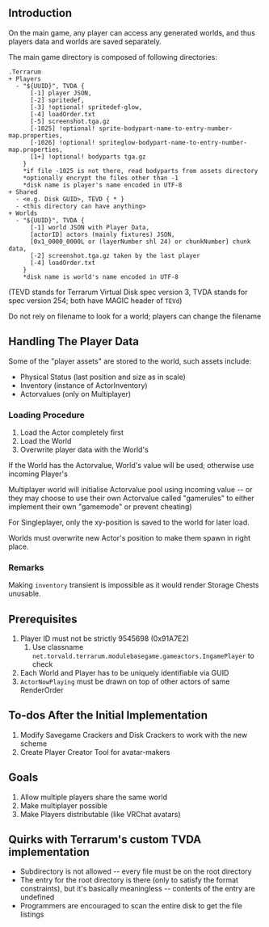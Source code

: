 ## Introduction

On the main game, any player can access any generated worlds, and thus players data and worlds are saved separately.

The main game directory is composed of following directories:

```
.Terrarum
+ Players
  - "${UUID}", TVDA {
      [-1] player JSON,
      [-2] spritedef,
      [-3] !optional! spritedef-glow,
      [-4] loadOrder.txt
      [-5] screenshot.tga.gz
      [-1025] !optional! sprite-bodypart-name-to-entry-number-map.properties,
      [-1026] !optional! spriteglow-bodypart-name-to-entry-number-map.properties,
      [1+] !optional! bodyparts tga.gz
    }
    *if file -1025 is not there, read bodyparts from assets directory
    *optionally encrypt the files other than -1
    *disk name is player's name encoded in UTF-8
+ Shared
  - <e.g. Disk GUID>, TEVD { * }
  - <this directory can have anything>
+ Worlds
  - "${UUID}", TVDA {
      [-1] world JSON with Player Data,
      [actorID] actors (mainly fixtures) JSON,
      [0x1_0000_0000L or (layerNumber shl 24) or chunkNumber] chunk data,
      [-2] screenshot.tga.gz taken by the last player
      [-4] loadOrder.txt
    }
    *disk name is world's name encoded in UTF-8
```

(TEVD stands for Terrarum Virtual Disk spec version 3, TVDA stands for spec version 254; both have MAGIC header of `TEVd`)

Do not rely on filename to look for a world; players can change the filename

## Handling The Player Data

Some of the "player assets" are stored to the world, such assets include:
- Physical Status (last position and size as in scale)
- Inventory (instance of ActorInventory)
- Actorvalues (only on Multiplayer)

### Loading Procedure

1. Load the Actor completely first
2. Load the World
3. Overwrite player data with the World's 
   
If the World has the Actorvalue, World's value will be used; otherwise use incoming Player's

Multiplayer world will initialise Actorvalue pool using incoming value -- or they may choose to use
their own Actorvalue called "gamerules" to either implement their own "gamemode" or prevent cheating)

For Singleplayer, only the xy-position is saved to the world for later load.

Worlds must overwrite new Actor's position to make them spawn in right place.

### Remarks

Making `inventory` transient is impossible as it would render Storage Chests unusable.

## Prerequisites

1. Player ID must not be strictly 9545698 (0x91A7E2)
    1. Use classname `net.torvald.terrarum.modulebasegame.gameactors.IngamePlayer` to check
2. Each World and Player has to be uniquely identifiable via GUID
3. `ActorNowPlaying` must be drawn on top of other actors of same RenderOrder

## To-dos After the Initial Implementation

1. Modify Savegame Crackers and Disk Crackers to work with the new scheme
2. Create Player Creator Tool for avatar-makers

## Goals

1. Allow multiple players share the same world
2. Make multiplayer possible
3. Make Players distributable (like VRChat avatars)

## Quirks with Terrarum's custom TVDA implementation

- Subdirectory is not allowed -- every file must be on the root directory
- The entry for the root directory is there (only to satisfy the format constraints), but it's basically meaningless -- contents of the entry are undefined
- Programmers are encouraged to scan the entire disk to get the file listings
